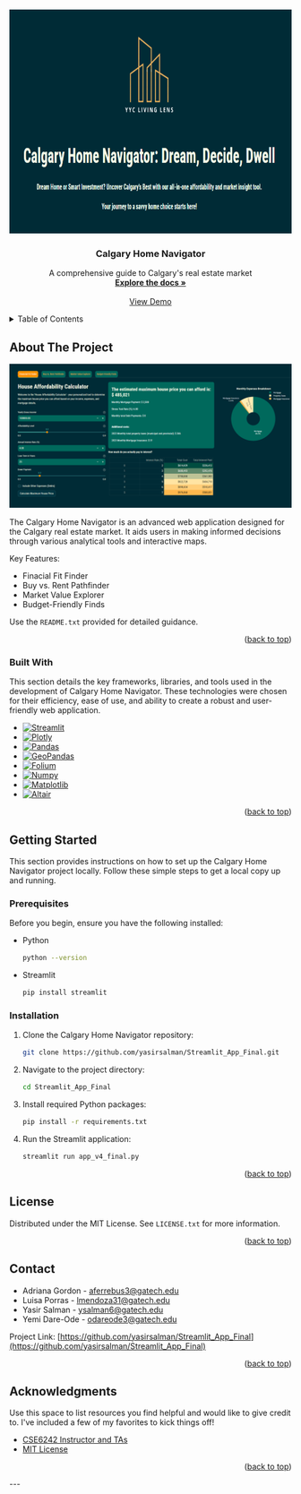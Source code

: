 <!-- Improved compatibility of back to top link -->
<a name="readme-top"></a>

<!-- PROJECT LOGO -->
<br />
<div align="center">
  <a href="https://github.com/yasirsalman/Streamlit_App_Final/blob/main/logo.PNG">
    <img src="images/logo.PNG" alt="Logo" width="600" height="400">
  </a>

  <h3 align="center">Calgary Home Navigator</h3>

  <p align="center">
    A comprehensive guide to Calgary's real estate market
    <br />
    <a href="https://github.com/yasirsalman/Streamlit_App_Final/blob/main/README.txt"><strong>Explore the docs »</strong></a>
    <br />
    <br />
    <a href="https://yyc-living-lens.streamlit.app/">View Demo</a>

  </p>
</div>



<!-- TABLE OF CONTENTS -->
<details>
  <summary>Table of Contents</summary>
  <ol>
    <li><a href="#about-the-project">About The Project</a></li>
    <li><a href="#getting-started">Getting Started</a>
      <ul>
        <li><a href="#prerequisites">Prerequisites</a></li>
        <li><a href="#installation">Installation</a></li>
      </ul>
    </li>
    <li><a href="#license">License</a></li>
    <li><a href="#contact">Contact</a></li>
    <li><a href="#acknowledgments">Acknowledgments</a></li>
  </ol>
</details>

<!-- ABOUT THE PROJECT -->
## About The Project

[product-screenshot]: images/app_screenshot.PNG

[![Calgary Home Navigator Screen Shot][product-screenshot]](https://github.com/yasirsalman/Streamlit_App_Final/blob/main/app_screenshot.PNG)


The Calgary Home Navigator is an advanced web application designed for the Calgary real estate market. It aids users in making informed decisions through various analytical tools and interactive maps.

Key Features:
* Finacial Fit Finder
* Buy vs. Rent Pathfinder
* Market Value Explorer
* Budget-Friendly Finds

Use the `README.txt` provided for detailed guidance.

<p align="right">(<a href="#readme-top">back to top</a>)</p>

### Built With

This section details the key frameworks, libraries, and tools used in the development of Calgary Home Navigator. These technologies were chosen for their efficiency, ease of use, and ability to create a robust and user-friendly web application.

* [![Streamlit][Streamlit-badge]][Streamlit-url]
* [![Plotly][Plotly-badge]][Plotly-url]
* [![Pandas][Pandas-badge]][Pandas-url]
* [![GeoPandas][GeoPandas-badge]][GeoPandas-url]
* [![Folium][Folium-badge]][Folium-url]
* [![Numpy][Numpy-badge]][Numpy-url]
* [![Matplotlib][Matplotlib-badge]][Matplotlib-url]
* [![Altair][Altair-badge]][Altair-url]

<p align="right">(<a href="#readme-top">back to top</a>)</p>



## Getting Started

This section provides instructions on how to set up the Calgary Home Navigator project locally. Follow these simple steps to get a local copy up and running.

### Prerequisites

Before you begin, ensure you have the following installed:
* Python
  ```sh
  python --version
  ```
* Streamlit
  ```sh
  pip install streamlit
  ```

### Installation

1. Clone the Calgary Home Navigator repository:
   ```sh
   git clone https://github.com/yasirsalman/Streamlit_App_Final.git
   ```
2. Navigate to the project directory:
   ```sh
   cd Streamlit_App_Final
   ```
3. Install required Python packages:
   ```sh
   pip install -r requirements.txt
   ```
4. Run the Streamlit application:
   ```sh
   streamlit run app_v4_final.py
   ```

<p align="right">(<a href="#readme-top">back to top</a>)</p>


<!-- LICENSE -->
## License

Distributed under the MIT License. See `LICENSE.txt` for more information.

<p align="right">(<a href="#readme-top">back to top</a>)</p>


<!-- CONTACT -->
## Contact

* Adriana Gordon - aferrebus3@gatech.edu
* Luisa Porras - lmendoza31@gatech.edu
* Yasir Salman - ysalman6@gatech.edu
* Yemi Dare-Ode - odareode3@gatech.edu


Project Link: [https://github.com/yasirsalman/Streamlit_App_Final](https://github.com/yasirsalman/Streamlit_App_Final)

<p align="right">(<a href="#readme-top">back to top</a>)</p>


<!-- ACKNOWLEDGMENTS -->
## Acknowledgments

Use this space to list resources you find helpful and would like to give credit to. I've included a few of my favorites to kick things off!

* [CSE6242 Instructor and TAs](https://poloclub.github.io/#cse6242)
* [MIT License](https://opensource.org/license/mit/)


<p align="right">(<a href="#readme-top">back to top</a>)</p>
---

<!-- MARKDOWN LINKS & IMAGES -->
[Streamlit-badge]: https://img.shields.io/badge/Streamlit-FF4B4B?style=for-the-badge&logo=Streamlit&logoColor=white
[Streamlit-url]: https://streamlit.io/
[Plotly-badge]: https://img.shields.io/badge/Plotly-3F4F75?style=for-the-badge&logo=Plotly&logoColor=white
[Plotly-url]: https://plotly.com/
[Pandas-badge]: https://img.shields.io/badge/Pandas-150458?style=for-the-badge&logo=pandas&logoColor=white
[Pandas-url]: https://pandas.pydata.org/
[GeoPandas-badge]: https://img.shields.io/badge/GeoPandas-2B5B84?style=for-the-badge&logo=GeoPandas&logoColor=white
[GeoPandas-url]: https://geopandas.org/
[Folium-badge]: https://img.shields.io/badge/Folium-77B829?style=for-the-badge&logo=Folium&logoColor=white
[Folium-url]: https://python-visualization.github.io/folium/
[Numpy-badge]: https://img.shields.io/badge/Numpy-013243?style=for-the-badge&logo=numpy&logoColor=white
[Numpy-url]: https://numpy.org/
[Matplotlib-badge]: https://img.shields.io/badge/Matplotlib-263238?style=for-the-badge&logo=Matplotlib&logoColor=white
[Matplotlib-url]: https://matplotlib.org/
[Altair-badge]: https://img.shields.io/badge/Altair-F9AB00?style=for-the-badge&logo=Altair&logoColor=white
[Altair-url]: https://altair-viz.github.io/